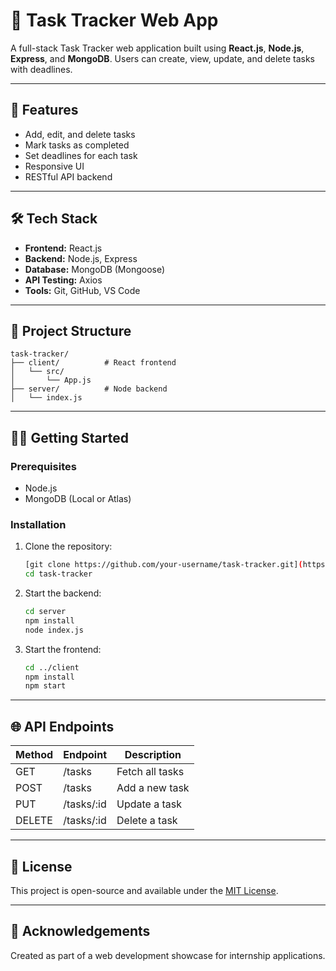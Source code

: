 # 📝 Task Tracker Web App

A full-stack Task Tracker web application built using **React.js**, **Node.js**, **Express**, and **MongoDB**. Users can create, view, update, and delete tasks with deadlines.

---

## 🚀 Features

- Add, edit, and delete tasks
- Mark tasks as completed
- Set deadlines for each task
- Responsive UI
- RESTful API backend

---

## 🛠️ Tech Stack

- **Frontend:** React.js
- **Backend:** Node.js, Express
- **Database:** MongoDB (Mongoose)
- **API Testing:** Axios
- **Tools:** Git, GitHub, VS Code

---

## 📁 Project Structure

```
task-tracker/
├── client/          # React frontend
│   └── src/
│       └── App.js
├── server/          # Node backend
│   └── index.js
```

---

## 🧑‍💻 Getting Started

### Prerequisites

- Node.js
- MongoDB (Local or Atlas)

### Installation

1. Clone the repository:
   ```bash
   [git clone https://github.com/your-username/task-tracker.git](https://github.com/MridulPathania01/Task-tracker-App.git)
   cd task-tracker
   ```

2. Start the backend:
   ```bash
   cd server
   npm install
   node index.js
   ```

3. Start the frontend:
   ```bash
   cd ../client
   npm install
   npm start
   ```

---

## 🌐 API Endpoints

| Method | Endpoint       | Description            |
|--------|----------------|------------------------|
| GET    | /tasks         | Fetch all tasks        |
| POST   | /tasks         | Add a new task         |
| PUT    | /tasks/:id     | Update a task          |
| DELETE | /tasks/:id     | Delete a task          |

---

## 📄 License

This project is open-source and available under the [MIT License](LICENSE).

---

## 🙌 Acknowledgements

Created as part of a web development showcase for internship applications.
